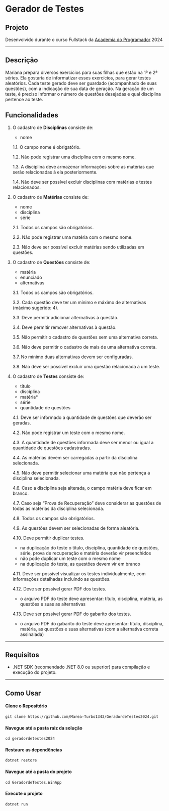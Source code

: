 # Gerador de Testes

## Projeto

Desenvolvido durante o curso Fullstack da [Academia do Programador](https://www.academiadoprogramador.net) 2024

---
## Descrição

Mariana prepara diversos exercícios para suas filhas que estão na 1ª e 2ª séries.
Ela gostaria de informatizar esses exercícios, para gerar testes aleatórios.
Cada teste  gerado deve ser guardado (acompanhado de suas questões), com a indicação de sua data de geração.
Na geração de um teste, é preciso informar o número de questões desejadas e qual disciplina pertence ao teste.

## Funcionalidades

1. O cadastro de **Disciplinas** consiste de:
	- nome

	1.1. O campo nome é obrigatório.

	1.2. Não pode registrar uma disciplina com o mesmo nome.

	1.3. A disciplina deve armazenar informações sobre as matérias que serão relacionadas à ela posteriormente.

	1.4. Não deve ser possível excluir disciplinas com matérias e testes relacionados.   

2. O cadastro de **Matérias** consiste de:
	- nome
	- disciplina
	- série

	2.1. Todos os campos são obrigatórios.

	2.2. Não pode registrar uma matéria com o mesmo nome.   

	2.3. Não deve ser possível excluir matérias sendo utilizadas em questões.
   
3. O cadastro de **Questões** consiste de:
	- matéria
	- enunciado
	- alternativas

	3.1. Todos os campos são obrigatórios.

	3.2. Cada questão deve ter um mínimo e máximo de alternativas (máximo sugerido: 4).
         
	3.3. Deve permitir adicionar alternativas à questão.

	3.4. Deve permitir remover alternativas à questão.

	3.5. Não permitir o cadastro de questões sem uma alternativa correta.

	3.6. Não deve permitir o cadastro de mais de uma alternativa correta.

	3.7. No mínimo duas alternativas devem ser configuradas.

	3.8. Não deve ser possível excluir uma questão relacionada a um teste.   
   
4. O cadastro de **Testes** consiste de:
	- título
	- disciplina
	- matéria*
	- série
	- quantidade de questões

	4.1. Deve ser informado a quantidade de questões que deverão ser geradas.

	4.2. Não pode registrar um teste com o mesmo nome.

	4.3. A quantidade de questões informada deve ser menor ou igual a quantidade de questões cadastradas.

	4.4. As matérias devem ser carregadas a partir da disciplina selecionada.

	4.5. Não deve permitir selecionar uma matéria que não pertença a disciplina selecionada.

	4.6. Caso a disciplina seja alterada, o campo matéria deve ficar em branco.

	4.7. Caso seja “Prova de Recuperação” deve considerar as questões de todas as matérias da disciplina selecionada.

	4.8. Todos os campos são obrigatórios.

	4.9. As questões devem ser selecionadas de forma aleatória.

	4.10. Deve permitir duplicar testes.
   	- na duplicação do teste o título, disciplina, quantidade de questões, série, prova de recuperação e matéria deverão vir preenchidos
   	- não pode duplicar um teste com o mesmo nome
   	- na duplicação do teste, as questões devem vir em branco

	4.11. Deve ser possível visualizar os testes individualmente, com informações detalhadas incluindo as questões.

	4.12. Deve ser possível gerar PDF dos testes.
   	- o arquivo PDF do teste deve apresentar: título, disciplina, matéria, as questões e suas as alternativas
  
	4.13. Deve ser possível gerar PDF do gabarito dos testes.
   	- o arquivo PDF do gabarito do teste deve apresentar: título, disciplina, matéria, as questões e suas alternativas (com a alternativa correta assinalada)
---

## Requisitos

- .NET SDK (recomendado .NET 8.0 ou superior) para compilação e execução do projeto.
---
## Como Usar

#### Clone o Repositório
```
git clone https://github.com/Marea-Turbo1343/GeradordeTestes2024.git
```

#### Navegue até a pasta raiz da solução
```
cd geradordetestes2024
```

#### Restaure as dependências
```
dotnet restore
```

#### Navegue até a pasta do projeto
```
cd GeradordeTestes.WinApp
```

#### Execute o projeto
```
dotnet run
```
